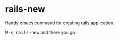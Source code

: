 rails-new
=========

Handy emacs command for creating rails application.

<kbd>M-x rails-new</kbd> and there you go.
